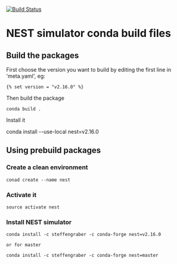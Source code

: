 [![Build Status](https://travis-ci.org/steffengraber/conda-nest.svg?branch=master)](https://travis-ci.org/steffengraber/conda-nest)


# NEST simulator conda build files

## Build the packages

First choose the version you want to build by editing the first line in 
'meta.yaml', eg:

    {% set version = "v2.16.0" %}
    
Then build the package

    conda build .

Install it

   conda install --use-local nest=v2.16.0


## Using prebuild packages

### Create a clean environment

    conad create --name nest

### Activate it

    source activate nest

### Install NEST simulator

    conda install -c steffengraber -c conda-forge nest=v2.16.0
    
    or for master
     
    conda install -c steffengraber -c conda-forge nest=master
